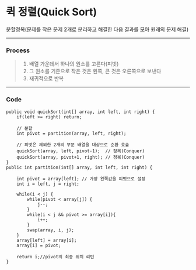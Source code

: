 # 퀵 정렬(Quick Sort)
분할정복(문제를 작은 문제 2개로 분리하고 해결한 다음 결과를 모아 원래의 문제 해결)
***
### Process
> 1. 배열 가운데서 하나의 원소를 고른다(피벗)
> 2. 그 원소를 기준으로 작은 것은 왼쪽, 큰 것은 오른쪽으로 보낸다
> 3. 재귀적으로 반복
***
### Code
```
public void quickSort(int[] array, int left, int right) {
    if(left >= right) return;
    
    // 분할 
    int pivot = partition(array, left, right); 
    
    // 피벗은 제외한 2개의 부분 배열을 대상으로 순환 호출
    quickSort(array, left, pivot-1);  // 정복(Conquer)
    quickSort(array, pivot+1, right); // 정복(Conquer)
}
public int partition(int[] array, int left, int right) {
    
    int pivot = array[left]; // 가장 왼쪽값을 피벗으로 설정
    int i = left, j = right;
    
    while(i < j) {
        while(pivot < array[j]) {
            j--;
        }
        while(i < j && pivot >= array[i]){
            i++;
        }
        swap(array, i, j);
    }
    array[left] = array[i];
    array[i] = pivot;
    
    return i;//pivot의 최종 위치 리턴
}
```